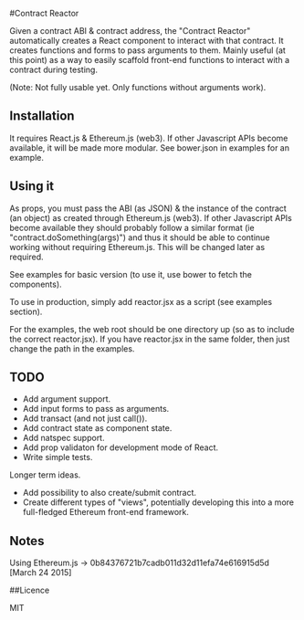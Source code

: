 #Contract Reactor

Given a contract ABI & contract address, the "Contract Reactor" automatically creates a React component to interact with that contract. It creates functions and forms to pass arguments to them. Mainly useful (at this point) as a way to easily scaffold front-end functions to interact with a contract during testing.

(Note: Not fully usable yet. Only functions without arguments work).

## Installation

It requires React.js & Ethereum.js (web3). If other Javascript APIs become available, it will be made more modular. See bower.json in examples for an example.

## Using it

As props, you must pass the ABI (as JSON) & the instance of the contract (an object) as created through Ethereum.js (web3). If other Javascript APIs become available they should probably follow a similar format (ie "contract.doSomething(args)") and thus it should be able to continue working without requiring Ethereum.js. This will be changed later as required. 

See examples for basic version (to use it, use bower to fetch the components).

To use in production, simply add reactor.jsx as a script (see examples section).

For the examples, the web root should be one directory up (so as to include the correct reactor.jsx). If you have reactor.jsx in the same folder, then just change the path in the examples.

## TODO

- Add argument support.
- Add input forms to pass as arguments.
- Add transact (and not just call()).
- Add contract state as component state.
- Add natspec support.
- Add prop validaton for development mode of React.
- Write simple tests.

Longer term ideas.
- Add possibility to also create/submit contract.
- Create different types of "views", potentially developing this into a more full-fledged Ethereum front-end framework.

## Notes

Using Ethereum.js -> 0b84376721b7cadb011d32d11efa74e616915d5d [March 24 2015]

##Licence

MIT
